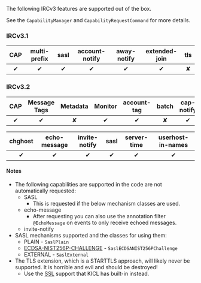 The following IRCv3 features are supported out of the box.

See the `CapabilityManager` and `CapabilityRequestCommand` for more details.

### IRCv3.1

CAP | multi-prefix | sasl | account-notify | away-notify | extended-join | tls
:-: | :----------: | :--: | :------------: | :---------: | :-----------: | :-:
✔   | ✔            | ✔    | ✔              | ✔           | ✔             | ✘


### IRCv3.2

CAP | Message Tags | Metadata | Monitor | account-tag | batch | cap-notify
:-: | :----------: | :------: | :-----: | :---------: | :---: | :--------:
✔   | ✔            |✘         | ✔       | ✔           | ✘     | ✔

chghost | echo-message | invite-notify | sasl | server-time | userhost-in-names
:-----: | :----------: | :-----------: | :--: | :---------: | :---------------:
✔       | ✔            | ✔             | ✔    | ✔           | ✔

#### Notes
* The following capabilities are supported in the code are not automatically requested:
    * SASL
        * This is requested if the below mechanism classes are used.
    * echo-message
        * After requesting you can also use the annotation filter `@EchoMessage` on events to only receive echoed messages.
    * invite-notify
* SASL mechanisms supported and the classes for using them:
    * PLAIN - `SaslPlain`
    * [ECDSA-NIST256P-CHALLENGE](advanced/ecdsa.md) - `SaslECDSANIST256PChallenge`
    * EXTERNAL - `SaslExternal`
* The TLS extension, which is a STARTTLS approach, will likely never be supported. It is horrible and evil and should be destroyed!
    * Use the [SSL](advanced/ssl.md) support that KICL has built-in instead.
